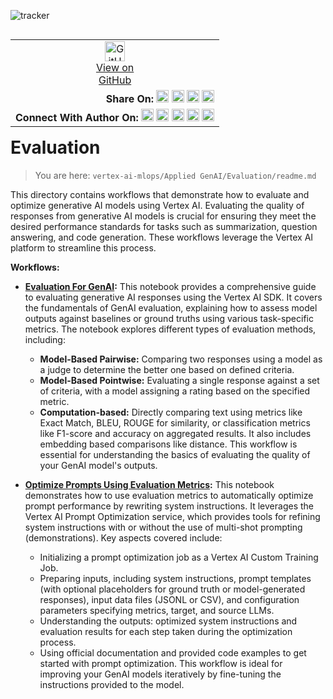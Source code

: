 ![tracker](https://us-central1-vertex-ai-mlops-369716.cloudfunctions.net/pixel-tracking?path=statmike%2Fvertex-ai-mlops%2FApplied+GenAI%2FEvaluation&file=readme.md)
<!--- header table --->
<table align="left">
<tr>     
  <td style="text-align: center">
    <a href="https://github.com/statmike/vertex-ai-mlops/blob/main/Applied%20GenAI/Evaluation/readme.md">
      <img width="32px" src="https://www.svgrepo.com/download/217753/github.svg" alt="GitHub logo">
      <br>View on<br>GitHub
    </a>
  </td>
</tr>
<tr>
  <td style="text-align: right">
    <b>Share On: </b> 
    <a href="https://www.linkedin.com/sharing/share-offsite/?url=https%3A//github.com/statmike/vertex-ai-mlops/blob/main/Applied%20GenAI/Evaluation/readme.md"><img src="https://upload.wikimedia.org/wikipedia/commons/8/81/LinkedIn_icon.svg" alt="Linkedin Logo" width="20px"></a> 
    <a href="https://reddit.com/submit?url=https%3A//github.com/statmike/vertex-ai-mlops/blob/main/Applied%20GenAI/Evaluation/readme.md"><img src="https://redditinc.com/hubfs/Reddit%20Inc/Brand/Reddit_Logo.png" alt="Reddit Logo" width="20px"></a> 
    <a href="https://bsky.app/intent/compose?text=https%3A//github.com/statmike/vertex-ai-mlops/blob/main/Applied%20GenAI/Evaluation/readme.md"><img src="https://upload.wikimedia.org/wikipedia/commons/7/7a/Bluesky_Logo.svg" alt="BlueSky Logo" width="20px"></a> 
    <a href="https://twitter.com/intent/tweet?url=https%3A//github.com/statmike/vertex-ai-mlops/blob/main/Applied%20GenAI/Evaluation/readme.md"><img src="https://upload.wikimedia.org/wikipedia/commons/5/5a/X_icon_2.svg" alt="X (Twitter) Logo" width="20px"></a> 
  </td>
</tr>
<tr>
  <td style="text-align: right">
    <b>Connect With Author On: </b> 
    <a href="https://www.linkedin.com/in/statmike"><img src="https://upload.wikimedia.org/wikipedia/commons/8/81/LinkedIn_icon.svg" alt="Linkedin Logo" width="20px"></a>
    <a href="https://www.github.com/statmike"><img src="https://www.svgrepo.com/download/217753/github.svg" alt="GitHub Logo" width="20px"></a> 
    <a href="https://www.youtube.com/@statmike-channel"><img src="https://upload.wikimedia.org/wikipedia/commons/f/fd/YouTube_full-color_icon_%282024%29.svg" alt="YouTube Logo" width="20px"></a>
    <a href="https://bksy.app/profile/statmike.bsky.social"><img src="https://upload.wikimedia.org/wikipedia/commons/7/7a/Bluesky_Logo.svg" alt="BlueSky Logo" width="20px"></a> 
    <a href="https://x.com/statmike"><img src="https://upload.wikimedia.org/wikipedia/commons/5/5a/X_icon_2.svg" alt="X (Twitter) Logo" width="20px"></a>
  </td>
</tr>
</table><br/><br/><br/><br/>

---
# Evaluation
> You are here: `vertex-ai-mlops/Applied GenAI/Evaluation/readme.md`

This directory contains workflows that demonstrate how to evaluate and optimize generative AI models using Vertex AI.  Evaluating the quality of responses from generative AI models is crucial for ensuring they meet the desired performance standards for tasks such as summarization, question answering, and code generation.  These workflows leverage the Vertex AI platform to streamline this process.

**Workflows:**

- **[Evaluation For GenAI](./Evaluation%20For%20GenAI.ipynb):** This notebook provides a comprehensive guide to evaluating generative AI responses using the Vertex AI SDK. It covers the fundamentals of GenAI evaluation, explaining how to assess model outputs against baselines or ground truths using various task-specific metrics. The notebook explores different types of evaluation methods, including:
    - **Model-Based Pairwise:** Comparing two responses using a model as a judge to determine the better one based on defined criteria.
    - **Model-Based Pointwise:** Evaluating a single response against a set of criteria, with a model assigning a rating based on the specified metric.
    - **Computation-based:** Directly comparing text using metrics like Exact Match, BLEU, ROUGE for similarity, or classification metrics like F1-score and accuracy on aggregated results. It also includes embedding based comparisons like distance.
    This workflow is essential for understanding the basics of evaluating the quality of your GenAI model's outputs.

- **[Optimize Prompts Using Evaluation Metrics](./Optimize%20Prompts%20Using%20Evaluation%20Metrics.ipynb):** This notebook demonstrates how to use evaluation metrics to automatically optimize prompt performance by rewriting system instructions. It leverages the Vertex AI Prompt Optimization service, which provides tools for refining system instructions with or without the use of multi-shot prompting (demonstrations). Key aspects covered include:
    - Initializing a prompt optimization job as a Vertex AI Custom Training Job.
    - Preparing inputs, including system instructions, prompt templates (with optional placeholders for ground truth or model-generated responses), input data files (JSONL or CSV), and configuration parameters specifying metrics, target, and source LLMs.
    - Understanding the outputs: optimized system instructions and evaluation results for each step taken during the optimization process.
    - Using official documentation and provided code examples to get started with prompt optimization.
This workflow is ideal for improving your GenAI models iteratively by fine-tuning the instructions provided to the model.